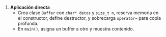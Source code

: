 1. **Aplicación directa**  
   - Crea clase `Buffer` con `char* datos` y `size_t n`, reserva memoria en el constructor, define destructor, y sobrecarga `operator=` para copia profunda.  
   - En `main()`, asigna un buffer a otro y muestra contenido.